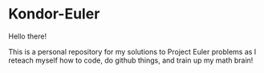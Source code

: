 # Kondor-Euler

Hello there!

This is a personal repository for my solutions to Project Euler problems as I reteach myself how to code, do github things, and train up my math brain!
